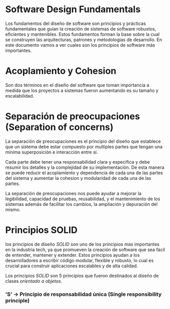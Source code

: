 # Software Design Fundamentals
Los fundamentos del diseño de software son principios y prácticas fundamentales que guían la creación de sistemas de software robustos, eficientes y mantenibles. Estos fundamentos forman la base sobre la cual se construyen las arquitecturas, patrones y metodologías de desarrollo. En este documento vamos a ver cuales son los principios de software más importantes.

# Acoplamiento y Cohesion
Son dos términos en el diseño del software que toman importancia a medida que los proyectos a sistemas fueron aumentando es su tamaño y escalabilidad.


# Separación de preocupaciones (Separation of concerns)
La separación de preocupaciones es el principio del diseño que establece que un sistema debe estar compuesto por multiples partes que tengan una mínima superposición e interacción entre sí. 

Cada parte debe tener una responsabilidad clara y especifica y debe resumir los detalles y la complejidad de su implementación. De esta manera se puede reducir el acoplamiento y dependencia de cada una de las partes del sistema y aumentar la cohesion y modularidad de cada una de las partes.

La separación de preocupaciones nos puede ayudar a mejorar la legibilidad, capacidad de pruebas, reusabilidad, y el mantenimiento de los sistemas además de facilitar los cambios, la ampliación y depuración del mismo.


# Principios SOLID
los principios de diseño *SOLID* son uno de los principios mas importantes en la industria tech, ya que promueven la creación de software que sea fácil de entender, mantener y extender. Estos principios ayudan a los desarrolladores a escribir código modular, flexible y robusto, lo cual es crucial para construir aplicaciones escalables y de alta calidad.

Los principios *SOLID* son 5 principios que fueron destinados al diseño de clases *orientado a objetos*.

### 'S' -> Principio de responsabilidad única (Single responsibility principle)
